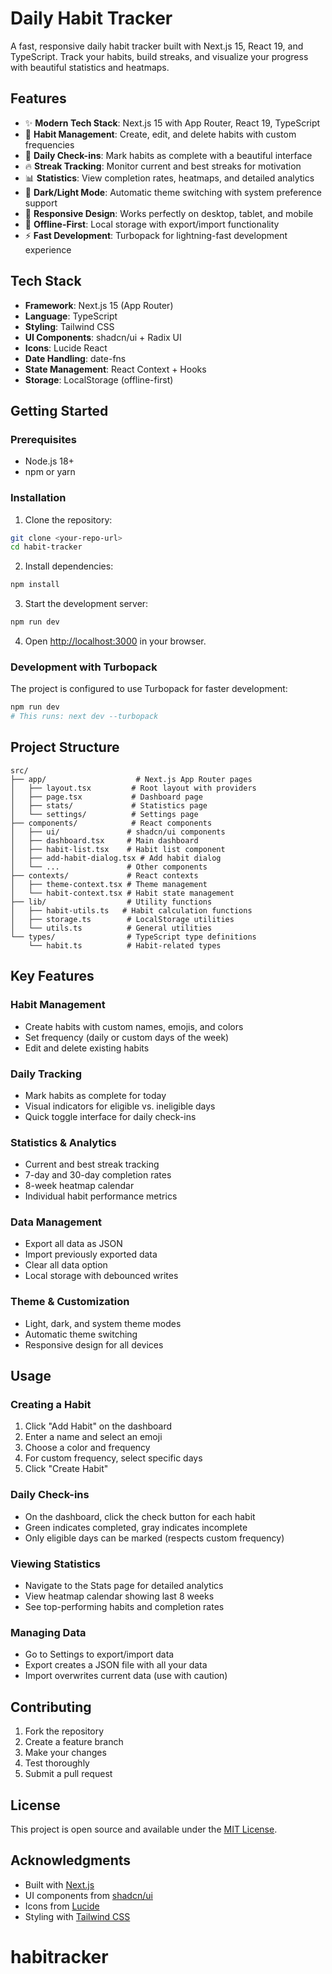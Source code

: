# Daily Habit Tracker

A fast, responsive daily habit tracker built with Next.js 15, React 19, and TypeScript. Track your habits, build streaks, and visualize your progress with beautiful statistics and heatmaps.

## Features

- ✨ **Modern Tech Stack**: Next.js 15 with App Router, React 19, TypeScript
- 🎯 **Habit Management**: Create, edit, and delete habits with custom frequencies
- 📅 **Daily Check-ins**: Mark habits as complete with a beautiful interface
- 🔥 **Streak Tracking**: Monitor current and best streaks for motivation
- 📊 **Statistics**: View completion rates, heatmaps, and detailed analytics
- 🌙 **Dark/Light Mode**: Automatic theme switching with system preference support
- 📱 **Responsive Design**: Works perfectly on desktop, tablet, and mobile
- 💾 **Offline-First**: Local storage with export/import functionality
- ⚡ **Fast Development**: Turbopack for lightning-fast development experience

## Tech Stack

- **Framework**: Next.js 15 (App Router)
- **Language**: TypeScript
- **Styling**: Tailwind CSS
- **UI Components**: shadcn/ui + Radix UI
- **Icons**: Lucide React
- **Date Handling**: date-fns
- **State Management**: React Context + Hooks
- **Storage**: LocalStorage (offline-first)

## Getting Started

### Prerequisites

- Node.js 18+ 
- npm or yarn

### Installation

1. Clone the repository:
```bash
git clone <your-repo-url>
cd habit-tracker
```

2. Install dependencies:
```bash
npm install
```

3. Start the development server:
```bash
npm run dev
```

4. Open [http://localhost:3000](http://localhost:3000) in your browser.

### Development with Turbopack

The project is configured to use Turbopack for faster development:

```bash
npm run dev
# This runs: next dev --turbopack
```

## Project Structure

```
src/
├── app/                    # Next.js App Router pages
│   ├── layout.tsx         # Root layout with providers
│   ├── page.tsx           # Dashboard page
│   ├── stats/             # Statistics page
│   └── settings/          # Settings page
├── components/            # React components
│   ├── ui/               # shadcn/ui components
│   ├── dashboard.tsx     # Main dashboard
│   ├── habit-list.tsx    # Habit list component
│   ├── add-habit-dialog.tsx # Add habit dialog
│   └── ...               # Other components
├── contexts/             # React contexts
│   ├── theme-context.tsx # Theme management
│   └── habit-context.tsx # Habit state management
├── lib/                  # Utility functions
│   ├── habit-utils.ts   # Habit calculation functions
│   ├── storage.ts        # LocalStorage utilities
│   └── utils.ts          # General utilities
└── types/                # TypeScript type definitions
    └── habit.ts          # Habit-related types
```

## Key Features

### Habit Management
- Create habits with custom names, emojis, and colors
- Set frequency (daily or custom days of the week)
- Edit and delete existing habits

### Daily Tracking
- Mark habits as complete for today
- Visual indicators for eligible vs. ineligible days
- Quick toggle interface for daily check-ins

### Statistics & Analytics
- Current and best streak tracking
- 7-day and 30-day completion rates
- 8-week heatmap calendar
- Individual habit performance metrics

### Data Management
- Export all data as JSON
- Import previously exported data
- Clear all data option
- Local storage with debounced writes

### Theme & Customization
- Light, dark, and system theme modes
- Automatic theme switching
- Responsive design for all devices

## Usage

### Creating a Habit
1. Click "Add Habit" on the dashboard
2. Enter a name and select an emoji
3. Choose a color and frequency
4. For custom frequency, select specific days
5. Click "Create Habit"

### Daily Check-ins
- On the dashboard, click the check button for each habit
- Green indicates completed, gray indicates incomplete
- Only eligible days can be marked (respects custom frequency)

### Viewing Statistics
- Navigate to the Stats page for detailed analytics
- View heatmap calendar showing last 8 weeks
- See top-performing habits and completion rates

### Managing Data
- Go to Settings to export/import data
- Export creates a JSON file with all your data
- Import overwrites current data (use with caution)

## Contributing

1. Fork the repository
2. Create a feature branch
3. Make your changes
4. Test thoroughly
5. Submit a pull request

## License

This project is open source and available under the [MIT License](LICENSE).

## Acknowledgments

- Built with [Next.js](https://nextjs.org/)
- UI components from [shadcn/ui](https://ui.shadcn.com/)
- Icons from [Lucide](https://lucide.dev/)
- Styling with [Tailwind CSS](https://tailwindcss.com/)
# habitracker
